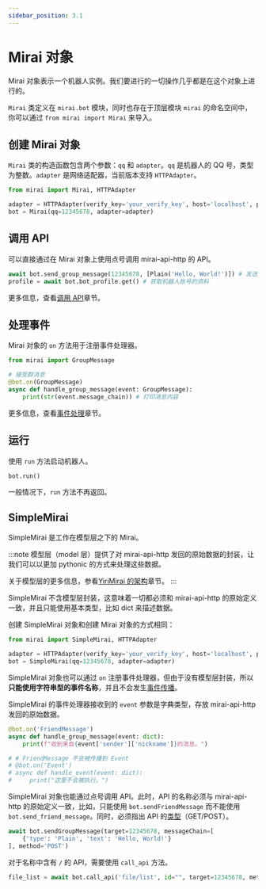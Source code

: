 ```yaml
---
sidebar_position: 3.1
---
```


# Mirai 对象

Mirai 对象表示一个机器人实例。我们要进行的一切操作几乎都是在这个对象上进行的。

`Mirai` 类定义在 `mirai.bot` 模块，同时也存在于顶层模块 `mirai` 的命名空间中，你可以通过 `from mirai import Mirai` 来导入。

## 创建 Mirai 对象

`Mirai` 类的构造函数包含两个参数：`qq` 和 `adapter`。`qq` 是机器人的 QQ 号，类型为整数。`adapter` 是网络适配器，当前版本支持 `HTTPAdapter`。

```python
from mirai import Mirai, HTTPAdapter

adapter = HTTPAdapter(verify_key='your_verify_key', host='localhost', port=8080)
bot = Mirai(qq=12345678, adapter=adapter)
```

## 调用 API

可以直接通过在 Mirai 对象上使用点号调用 mirai-api-http 的 API。

```python
await bot.send_group_message(12345678, [Plain('Hello, World!')]) # 发送群消息
profile = await bot.bot_profile.get() # 获取机器人账号的资料
```

更多信息，查看[调用 API](call-api.md)章节。

## 处理事件

Mirai 对象的 `on` 方法用于注册事件处理器。

```python
from mirai import GroupMessage

# 接受群消息
@bot.on(GroupMessage)
async def handle_group_message(event: GroupMessage):
    print(str(event.message_chain)) # 打印消息内容
```

更多信息，查看[事件处理](event-handling.mdx)章节。

## 运行

使用 `run` 方法启动机器人。

```python
bot.run()
```

一般情况下，`run` 方法不再返回。

## SimpleMirai

SimpleMirai 是工作在模型层之下的 Mirai。

:::note
模型层（model 层）提供了对 mirai-api-http 发回的原始数据的封装，让我们可以以更加 pythonic 的方式来处理这些数据。

关于模型层的更多信息，参看[YiriMirai 的架构](..\advanced-tutorials\structure-of-yiri-mirai.md)章节。
:::

SimpleMirai 不含模型层封装，这意味着一切都必须和 mirai-api-http 的原始定义一致，并且只能使用基本类型，比如 dict 来描述数据。

创建 SimpleMirai 对象和创建 Mirai 对象的方式相同：

```python
from mirai import SimpleMirai, HTTPAdapter

adapter = HTTPAdapter(verify_key='your_verify_key', host='localhost', port=8080)
bot = SimpleMirai(qq=12345678, adapter=adapter)
```
SimpleMirai 对象也可以通过 `on` 注册事件处理器，但由于没有模型层封装，所以**只能使用字符串型的事件名称**，并且不会发生[事件传播](event-handling.mdx#事件传播)。

SimpleMirai 的事件处理器接收到的 `event` 参数是字典类型，存放 mirai-api-http 发回的原始数据。

```python
@bot.on('FriendMessage')
async def handle_group_message(event: dict):
    print(f"收到来自{event['sender']['nickname']}的消息。")

# # FriendMessage 不会被传播到 Event
# @bot.on('Event')
# async def handle_event(event: dict):
#     print("这里不会被执行。")
```

SimpleMirai 对象也能通过点号调用 API。此时，API 的名称必须与 mirai-api-http 的原始定义一致，比如，只能使用 `bot.sendFriendMessage` 而不能使用 `bot.send_friend_message`。同时，必须指出 API 的[类型](call-api.md#api-类型)（GET/POST）。

```python
await bot.sendGroupMessage(target=12345678, messageChain=[
    {'type': 'Plain', 'text': 'Hello, World!'}
], method='POST')
```

对于名称中含有 `/` 的 API，需要使用 `call_api` 方法。

```python
file_list = await bot.call_api('file/list', id="", target=12345678, method='GET')
```
